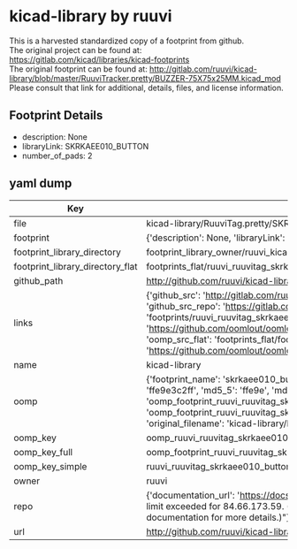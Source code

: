 # kicad-library by ruuvi  
This is a harvested standardized copy of a footprint from github.  
The original project can be found at:  
https://gitlab.com/kicad/libraries/kicad-footprints  
The original footprint can be found at:
http://gitlab.com/ruuvi/kicad-library/blob/master/RuuviTracker.pretty/BUZZER-75X75x25MM.kicad_mod
Please consult that link for additional, details, files, and license information.  
## Footprint Details
* description: None  
* libraryLink: SKRKAEE010_BUTTON  
* number_of_pads: 2  
## yaml dump  
| Key | Value |  
| --- | --- |  
| file | kicad-library/RuuviTag.pretty/SKRKAEE010_BUTTON.kicad_mod |  
| footprint | {'description': None, 'libraryLink': 'SKRKAEE010_BUTTON', 'number_of_pads': 2} |  
| footprint_library_directory | footprint_library_owner/ruuvi_kicad-library |  
| footprint_library_directory_flat | footprints_flat/ruuvi_ruuvitag_skrkaee010_button/working |  
| github_path | http://github.com/ruuvi/kicad-library/blob/master/RuuviTag.pretty/SKRKAEE010_BUTTON.kicad_mod |  
| links | {'github_src': 'http://gitlab.com/ruuvi/kicad-library/blob/master/RuuviTracker.pretty/BUZZER-75X75x25MM.kicad_mod', 'github_src_repo': 'https://gitlab.com/kicad/libraries/kicad-footprints', 'oomp_bot': 'footprints/ruuvi_ruuvitag_skrkaee010_button/working', 'oomp_bot_github': 'https://github.com/oomlout/oomlout_oomp_footprint_bot/tree/main/footprints/ruuvi_ruuvitag_skrkaee010_button/working', 'oomp_src_flat': 'footprints_flat/footprints_flat/ruuvi_ruuvitag_skrkaee010_button/working', 'oomp_src_flat_github': 'https://github.com/oomlout/oomlout_oomp_footprint_src/tree/main/footprints_flat/ruuvi_ruuvitag_skrkaee010_button/working'} |  
| name | kicad-library |  
| oomp | {'footprint_name': 'skrkaee010_button', 'library_name': 'ruuvitag', 'md5': 'ffe9e3c2ff99f4477c7a4a038f28a909', 'md5_10': 'ffe9e3c2ff', 'md5_5': 'ffe9e', 'md5_6': 'ffe9e3', 'oomp_key': 'oomp_ruuvi_ruuvitag_skrkaee010_button', 'oomp_key_extra': 'oomp_footprint_ruuvi_ruuvitag_skrkaee010_button', 'oomp_key_full': 'oomp_footprint_ruuvi_ruuvitag_skrkaee010_button_ffe9e3', 'oomp_key_simple': 'ruuvi_ruuvitag_skrkaee010_button', 'original_filename': 'kicad-library/RuuviTag.pretty/SKRKAEE010_BUTTON.kicad_mod', 'owner_name': 'ruuvi'} |  
| oomp_key | oomp_ruuvi_ruuvitag_skrkaee010_button |  
| oomp_key_full | oomp_footprint_ruuvi_ruuvitag_skrkaee010_button |  
| oomp_key_simple | ruuvi_ruuvitag_skrkaee010_button |  
| owner | ruuvi |  
| repo | {'documentation_url': 'https://docs.github.com/rest/overview/resources-in-the-rest-api#rate-limiting', 'message': "API rate limit exceeded for 84.66.173.59. (But here's the good news: Authenticated requests get a higher rate limit. Check out the documentation for more details.)"} |  
| url | http://github.com/ruuvi/kicad-library |  


